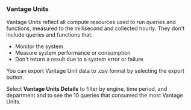 ### Vantage Units

Vantage Units reflect all compute resources used to run queries and functions, measured to the millisecond and collected hourly. They don't include queries and functions that:
- Monitor the system
- Measure system performance or consumption
- Don't return a result due to a system error or failure

You can export Vantage Unit data to .csv format by selecting the export button.

Select **Vantage Units Details** to filter by engine, time period, and department and to see the 10 queries that consumed the most Vantage Units.
